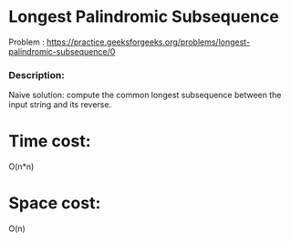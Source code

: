 # Longest Palindromic Subsequence 
Problem : https://practice.geeksforgeeks.org/problems/longest-palindromic-subsequence/0

### Description:
Naive solution: compute the common longest subsequence between the input string and its reverse.
# Time cost:
O(n*n)
# Space cost:
O(n)